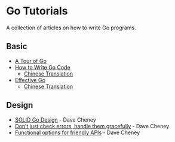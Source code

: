 # Go Tutorials
A collection of articles on how to write Go programs.

## Basic
* [A Tour of Go](https://tour.golang.org/)
* [How to Write Go Code](https://golang.org/doc/code.html)
    * [Chinese Translation](https://go-zh.org/doc/code.html)
* [Effective Go](https://golang.org/doc/effective_go.html)
    * [Chinese Translation](https://go-zh.org/doc/effective_go.html) 

## Design
* [SOLID Go Design](https://dave.cheney.net/2016/08/20/solid-go-design) - Dave Cheney
* [Don’t just check errors, handle them gracefully](https://dave.cheney.net/2016/04/27/dont-just-check-errors-handle-them-gracefully) - Dave Cheney
* [Functional options for friendly APIs](https://dave.cheney.net/2014/10/17/functional-options-for-friendly-apis) - Dave Cheney
